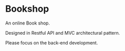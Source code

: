# Bookshop
An online Book shop. 

Designed in Restful API and MVC architectural pattern. 

Please focus on the back-end development.

